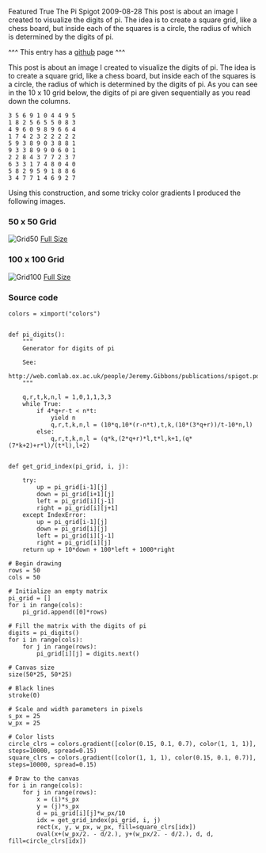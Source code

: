 Featured
True
The Pi Spigot
2009-08-28
This post is about an image I created to visualize the digits of pi. The idea is to create a square grid, like a chess board, but inside each of the squares is a circle, the radius of which is determined by the digits of pi.

^^^ This entry has a [github](http://github.com/spmacdonald/pi_spigot) page ^^^

This post is about an image I created to visualize the digits of pi. The idea is to create a square grid, like a chess board, but inside each of the squares is a circle, the radius of which is determined by the digits of pi. As you can see in the 10 x 10 grid below, the digits of pi are given sequentially as you read down the columns.


    3 5 6 9 1 0 4 4 9 5
    1 8 2 5 6 5 5 0 8 3
    4 9 6 0 9 8 9 6 6 4
    1 7 4 2 3 2 2 2 2 2
    5 9 3 8 9 0 3 8 8 1
    9 3 3 8 9 9 0 6 0 1
    2 2 8 4 3 7 7 2 3 7
    6 3 3 1 7 4 8 0 4 0
    5 8 2 9 5 9 1 8 8 6
    3 4 7 7 1 4 6 9 2 7

Using this construction, and some tricky color gradients I produced the following images.

### 50 x 50 Grid
![Grid50](/images/pi-spigot/grid-50-small.png)
[Full Size](/images/pi-spigot/grid-50.png)

### 100 x 100 Grid
![Grid100](/images/pi-spigot/grid-100-small.png)
[Full Size](/images/pi-spigot/grid-100.png)

### Source code

    colors = ximport("colors")


    def pi_digits():
        """
        Generator for digits of pi

        See:
        http://web.comlab.ox.ac.uk/people/Jeremy.Gibbons/publications/spigot.pdf    
        """

        q,r,t,k,n,l = 1,0,1,1,3,3
        while True:
            if 4*q+r-t < n*t:
                yield n
                q,r,t,k,n,l = (10*q,10*(r-n*t),t,k,(10*(3*q+r))/t-10*n,l)
            else:
                q,r,t,k,n,l = (q*k,(2*q+r)*l,t*l,k+1,(q*(7*k+2)+r*l)/(t*l),l+2)


    def get_grid_index(pi_grid, i, j):

        try:
            up = pi_grid[i-1][j]
            down = pi_grid[i+1][j]
            left = pi_grid[i][j-1]
            right = pi_grid[i][j+1]    
        except IndexError:
            up = pi_grid[i-1][j]
            down = pi_grid[i][j]
            left = pi_grid[i][j-1]
            right = pi_grid[i][j]        
        return up + 10*down + 100*left + 1000*right

    # Begin drawing
    rows = 50
    cols = 50

    # Initialize an empty matrix
    pi_grid = []
    for i in range(cols):
        pi_grid.append([0]*rows)

    # Fill the matrix with the digits of pi
    digits = pi_digits()
    for i in range(cols):
        for j in range(rows):
            pi_grid[i][j] = digits.next()

    # Canvas size
    size(50*25, 50*25)

    # Black lines
    stroke(0)

    # Scale and width parameters in pixels
    s_px = 25
    w_px = 25

    # Color lists
    circle_clrs = colors.gradient([color(0.15, 0.1, 0.7), color(1, 1, 1)], steps=10000, spread=0.15)
    square_clrs = colors.gradient([color(1, 1, 1), color(0.15, 0.1, 0.7)], steps=10000, spread=0.15)

    # Draw to the canvas
    for i in range(cols):
        for j in range(rows):
            x = (i)*s_px
            y = (j)*s_px        
            d = pi_grid[i][j]*w_px/10        
            idx = get_grid_index(pi_grid, i, j)
            rect(x, y, w_px, w_px, fill=square_clrs[idx])
            oval(x+(w_px/2. - d/2.), y+(w_px/2. - d/2.), d, d, fill=circle_clrs[idx])
